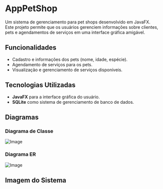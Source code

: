# AppPetShop

Um sistema de gerenciamento para pet shops desenvolvido em JavaFX. Este projeto permite que os usuários gerenciem informações sobre clientes, pets e agendamentos de serviços em uma interface gráfica amigável.  

## Funcionalidades  
  
- Cadastro e informações dos pets (nome, idade, espécie).  
- Agendamento de serviços para os pets.  
- Visualização e gerenciamento de serviços disponíveis.  

## Tecnologias Utilizadas  

- **JavaFX** para a interface gráfica do usuário.  
- **SQLite** como sistema de gerenciamento de banco de dados.  

## Diagramas  

### Diagrama de Classe  

![Image](https://github.com/user-attachments/assets/d6b4a10e-f124-4edd-a4cf-489951eccab7)

### Diagrama ER  

![Image](https://github.com/user-attachments/assets/3aa636d6-a73f-4067-a030-e005d1cc1fda)

## Imagem do Sistema
